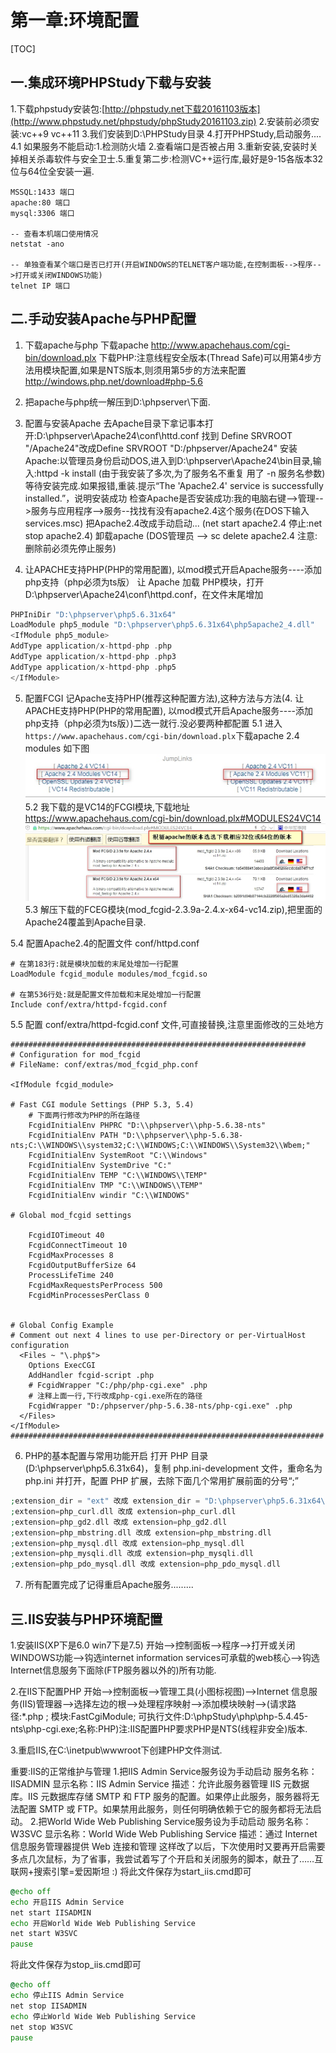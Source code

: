 # 第一章:环境配置
[TOC]

## 一.集成环境PHPStudy下载与安装
1.下载phpstudy安装包:[http://phpstudy.net下载20161103版本](http://www.phpstudy.net/phpstudy/phpStudy20161103.zip)
2.安装前必须安装:vc++9  vc++11
3.我们安装到D:\PHPStudy目录
4.打开PHPStudy,启动服务....
    4.1 如果服务不能启动:1.检测防火墙 2.查看端口是否被占用 3.重新安装,安装时关掉相关杀毒软件与安全卫士.5.重复第二步:检测VC++运行库,最好是9-15各版本32位与64位全安装一遍.
```SHELL
MSSQL:1433 端口
apache:80 端口   
mysql:3306 端口

-- 查看本机端口使用情况
netstat -ano

-- 单独查看某个端口是否已打开(开启WINDOWS的TELNET客户端功能,在控制面板-->程序-->打开或关闭WINDOWS功能)
telnet IP 端口
```

## 二.手动安装Apache与PHP配置
1. 下载apache与php
    下载apache
    http://www.apachehaus.com/cgi-bin/download.plx
    下载PHP:注意线程安全版本(Thread Safe)可以用第4步方法用模块配置,如果是NTS版本,则须用第5步的方法来配置
    http://windows.php.net/download#php-5.6

2. 把apache与php统一解压到D:\phpserver\下面.

3. 配置与安装Apache
去Apache目录下拿记事本打开:D:\phpserver\Apache24\conf\httd.conf  找到 Define SRVROOT "/Apache24"改成Define SRVROOT "D:/phpserver/Apache24"
安装Apache:以管理员身份启动DOS,进入到D:\phpserver\Apache24\bin目录,输入:httpd -k install (由于我安装了多次,为了服务名不重复 用了 -n 服务名参数) 等待安装完成.如果报错,重装.提示“The 'Apache2.4' service is successfully installed.”，说明安装成功
检查Apache是否安装成功:我的电脑右键-->管理-->服务与应用程序-->服务--找找有没有apache2.4这个服务(在DOS下输入services.msc)
把Apache2.4改成手动启动...  (net start apache2.4     停止:net  stop apache2.4)
卸载apache   (DOS管理员 --> sc delete apache2.4  注意:删除前必须先停止服务)

4. 让APACHE支持PHP(PHP的常用配置), 以mod模式开启Apache服务----添加php支持（php必须为ts版）
让 Apache 加载 PHP模块，打开 D:\phpserver\Apache24\conf\httpd.conf，在文件末尾增加
```php
PHPIniDir "D:\phpserver\php5.6.31x64"
LoadModule php5_module "D:\phpserver\php5.6.31x64\php5apache2_4.dll"
<IfModule php5_module>
AddType application/x-httpd-php .php
AddType application/x-httpd-php .php3
AddType application/x-httpd-php .php5
</IfModule>
```
5. 配置FCGI 记Apache支持PHP(推荐这种配置方法),这种方法与方法(4. 让APACHE支持PHP(PHP的常用配置), 以mod模式开启Apache服务----添加php支持（php必须为ts版）)二选一就行.没必要两种都配置
 5.1 进入`https://www.apachehaus.com/cgi-bin/download.plx`下载apache 2.4 modules 如下图
![](./_image/2018-11-05-16-43-43.jpg)
5.2 我下载的是VC14的FCGI模块,下载地址 https://www.apachehaus.com/cgi-bin/download.plx#MODULES24VC14
![](./_image/2018-11-05-16-46-42.jpg)
5.3 解压下载的FCEG模块(mod_fcgid-2.3.9a-2.4.x-x64-vc14.zip),把里面的Apache24覆盖到Apache目录.

5.4 配置Apache2.4的配置文件 conf/httpd.conf 
```shell
# 在第183行:就是模块加载的末尾处增加一行配置
LoadModule fcgid_module modules/mod_fcgid.so

# 在第536行处:就是配置文件加载和末尾处增加一行配置
Include conf/extra/httpd-fcgid.conf
```
5.5 配置 conf/extra/httpd-fcgid.conf 文件,可直接替换,注意里面修改的三处地方
```shell
##################################################################
# Configuration for mod_fcgid 
# FileName: conf/extras/mod_fcgid_php.conf

<IfModule fcgid_module>

# Fast CGI module Settings (PHP 5.3, 5.4)
	# 下面两行修改为PHP的所在路径
	FcgidInitialEnv PHPRC "D:\\phpserver\\php-5.6.38-nts"
	FcgidInitialEnv PATH "D:\\phpserver\\php-5.6.38-nts;C:\\WINDOWS\\system32;C:\\WINDOWS;C:\\WINDOWS\\System32\\Wbem;"
	FcgidInitialEnv SystemRoot "C:\\Windows"
	FcgidInitialEnv SystemDrive "C:"
	FcgidInitialEnv TEMP "C:\\WINDOWS\\TEMP"
	FcgidInitialEnv TMP "C:\\WINDOWS\\TEMP"
	FcgidInitialEnv windir "C:\\WINDOWS"

# Global mod_fcgid settings

	FcgidIOTimeout 40
	FcgidConnectTimeout 10
	FcgidMaxProcesses 8
	FcgidOutputBufferSize 64
	ProcessLifeTime 240
	FcgidMaxRequestsPerProcess 500
	FcgidMinProcessesPerClass 0


# Global Config Example
# Comment out next 4 lines to use per-Directory or per-VirtualHost configuration
  <Files ~ "\.php$">
    Options ExecCGI
    AddHandler fcgid-script .php
    # FcgidWrapper "C:/php/php-cgi.exe" .php
	# 注释上面一行,下行改成php-cgi.exe所在的路径
	FcgidWrapper "D:/phpserver/php-5.6.38-nts/php-cgi.exe" .php
  </Files>
</IfModule>
######################################################################
```


6. PHP的基本配置与常用功能开启
打开 PHP 目录(D:\phpserver\php5.6.31x64)，复制 php.ini-development 文件，重命名为 php.ini 并打开，配置 PHP 扩展，去除下面几个常用扩展前面的分号“;”
```php
;extension_dir = "ext" 改成 extension_dir = "D:\phpserver\php5.6.31x64\ext"
;extension=php_curl.dll 改成 extension=php_curl.dll
;extension=php_gd2.dll 改成 extension=php_gd2.dll
;extension=php_mbstring.dll 改成 extension=php_mbstring.dll
;extension=php_mysql.dll 改成 extension=php_mysql.dll
;extension=php_mysqli.dll 改成 extension=php_mysqli.dll
;extension=php_pdo_mysql.dll 改成 extension=php_pdo_mysql.dll
```

7. 所有配置完成了记得重启Apache服务.........

## 三.IIS安装与PHP环境配置
1.安装IIS(XP下是6.0 win7下是7.5)
开始-->控制面板-->程序-->打开或关闭WINDOWS功能-->钩选internet information services可承载的web核心-->钩选Internet信息服务下面除(FTP服务器以外的)所有功能.

2.在IIS下配置PHP
开始-->控制面板-->管理工具(小图标视图)-->Internet 信息服务(IIS)管理器-->选择左边的根-->处理程序映射-->添加模块映射-->(请求路径:*.php ; 模块:FastCgiModule; 可执行文件:D:\phpStudy\php\php-5.4.45-nts\php-cgi.exe;名称:PHP)注:IIS配置PHP要求PHP是NTS(线程非安全)版本.

3.重启IIS,在C:\inetpub\wwwroot下创建PHP文件测试.

重要:IIS的正常维护与管理
1.把IIS Admin Service服务设为手动启动
服务名称：IISADMIN
显示名称：IIS Admin Service
描述：允许此服务器管理 IIS 元数据库。IIS 元数据库存储 SMTP 和 FTP 服务的配置。如果停止此服务，服务器将无法配置 SMTP 或 FTP。如果禁用此服务，则任何明确依赖于它的服务都将无法启动。
2.把World Wide Web Publishing Service服务设为手动启动
服务名称：W3SVC
显示名称：World Wide Web Publishing Service
描述：通过 Internet 信息服务管理器提供 Web 连接和管理
这样改了以后，下次使用时又要再开启需要多点几次鼠标，为了省事，我尝试着写了个开启和关闭服务的脚本，献丑了……互联网+搜索引擎=爱因斯坦 :)
将此文件保存为start_iis.cmd即可
```bat
@echo off
echo 开启IIS Admin Service
net start IISADMIN
echo 开启World Wide Web Publishing Service
net start W3SVC
pause
```

将此文件保存为stop_iis.cmd即可
```bat
@echo off
echo 停止IIS Admin Service
net stop IISADMIN
echo 停止World Wide Web Publishing Service
net stop W3SVC
pause
```



